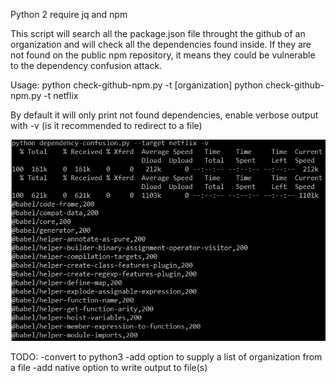 Python 2
require jq and npm

This script will search all the package.json file throught the github of an organization and will check all the dependencies found inside. If they are not found on the public npm repository, it means they could be vulnerable to the dependency confusion attack.

Usage:
python check-github-npm.py -t [organization]
python check-github-npm.py -t netflix

By default it will only print not found dependencies, enable verbose output with -v (is it recommended to redirect to a file)

![CLI](https://raw.githubusercontent.com/LSanga/DependecyConfusionScript/main/github-npm/script-cli.jpg)

TODO:
-convert to python3
-add option to supply a list of organization from a file
-add native option to write output to file(s)


